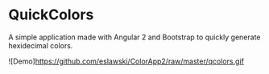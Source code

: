 # QuickColors

A simple application made with Angular 2 and Bootstrap to quickly generate hexidecimal colors.

![Demo]https://github.com/eslawski/ColorApp2/raw/master/qcolors.gif
